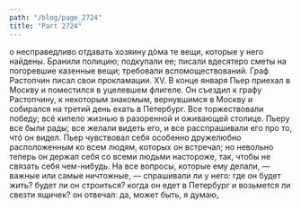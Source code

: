 ```yaml
---
path: "/blog/page_2724"
title: "Part 2724"
---
```


о несправедливо отдавать хозяину дòма те вещи, которые у него найдены. Бранили полицию; подкупали ее; писали вдесятеро сметы на погоревшие казенные вещи; требовали вспомоществований. Граф Растопчин писал свои прокламации.
XV.
В конце января Пьер приехал в Москву и поместился в уцелевшем флигеле. Он съездил к графу Растопчину, к некоторым знакомым, вернувшимся в Москву и собирался на третий день ехать в Петербург. Все торжествовали победу; всё кипело жизнью в разоренной и оживающей столице. Пьеру все были рады; все желали видеть его, и все расспрашивали его про то, чтó он видел. Пьер чувствовал себя особенно дружелюбно расположенным ко всем людям, которых он встречал; но невольно теперь он держал себя со всеми людьми настороже, так, чтобы не связать себя чем-нибудь. На все вопросы, которые ему делали, — важные или самые ничтожные, — спрашивали ли у него: где он будет жить? будет ли он строиться? когда он едет в Петербург и возьмется ли свезти ящичек? он отвечал: да, может быть, я думаю,
